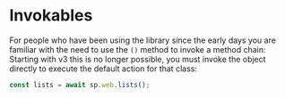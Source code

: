 # Invokables

For people who have been using the library since the early days you are familiar with the need to use the `()` method to invoke a method chain: Starting with v3 this is no longer possible, you must invoke the object directly to execute the default action for that class:

```TypeScript
const lists = await sp.web.lists();
```
